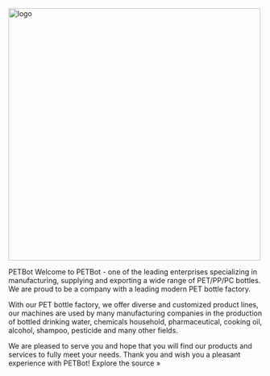   <img width="500" alt="logo" src="https://github.com/12dam12/PETBot/assets/162801115/31148701-42cb-4430-89bb-6af31d3ad5b6">





                           
  PETBot
Welcome to PETBot - one of the leading enterprises specializing in manufacturing, supplying and exporting a wide range of PET/PP/PC bottles. We are proud to be a company with a leading modern PET bottle factory.

With our PET bottle factory, we offer diverse and customized product lines, our machines are used by many manufacturing companies in the production of bottled drinking water, chemicals household, pharmaceutical, cooking oil, alcohol, shampoo, pesticide and many other fields.

We are pleased to serve you and hope that you will find our products and services to fully meet your needs. Thank you and wish you a pleasant experience with PETBot!
                                              Explore the source »
